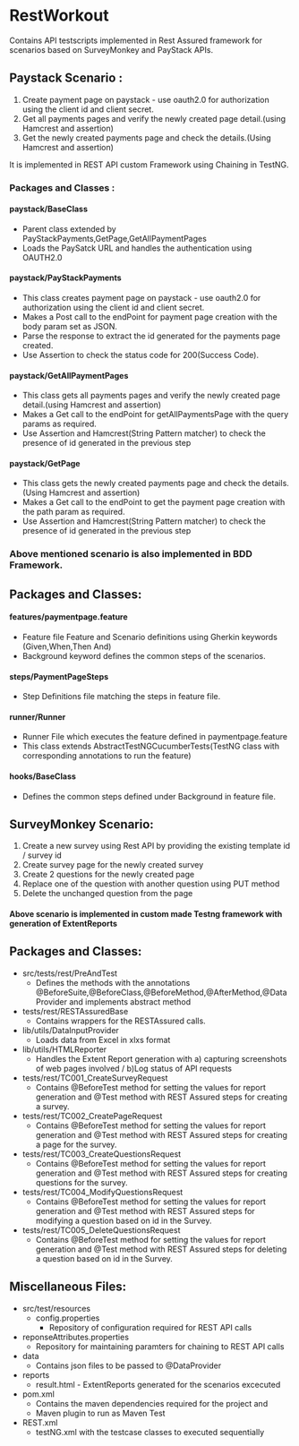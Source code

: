 
# RestWorkout 

Contains API testscripts implemented in Rest Assured framework for scenarios based on SurveyMonkey and PayStack APIs.

## Paystack Scenario :
1. Create payment page on paystack - use oauth2.0 for authorization using the client id and client secret.
2. Get all payments pages and verify the newly created page detail.(using Hamcrest and assertion)
3. Get the newly created payments page and check the details.(Using Hamcrest and assertion)

It is implemented in REST API custom Framework using Chaining in TestNG.

### Packages and Classes :

#### paystack/BaseClass
* Parent class extended by PayStackPayments,GetPage,GetAllPaymentPages
* Loads the PaySatck URL and handles the authentication using OAUTH2.0
####  paystack/PayStackPayments 
* This class creates payment page on paystack - use oauth2.0 for authorization using the client id and client secret.
* Makes a Post call to the endPoint for payment page creation with the body param set as JSON.
* Parse the response to extract the id generated for the payments page created.
* Use Assertion to check the status code for 200(Success Code).
#### paystack/GetAllPaymentPages
* This class gets all payments pages and verify the newly created page detail.(using Hamcrest and assertion)
* Makes a Get call to the endPoint for getAllPaymentsPage with the query params as required.
* Use Assertion and Hamcrest(String Pattern matcher) to check the presence of id generated in the previous step
#### paystack/GetPage 
* This class gets the newly created payments page and check the details.(Using Hamcrest and assertion)
* Makes a Get call to the endPoint to get the payment page creation with the path param as required.
* Use Assertion and Hamcrest(String Pattern matcher) to check the presence of id generated in the previous step

### Above mentioned scenario is also implemented in BDD Framework.

## Packages and Classes:
#### features/paymentpage.feature 
* Feature file Feature and Scenario definitions using Gherkin keywords (Given,When,Then And)
* Background keyword defines the common steps of the scenarios.
#### steps/PaymentPageSteps
* Step Definitions file matching the steps in feature file.
#### runner/Runner
* Runner File which executes the feature defined in paymentpage.feature
* This class extends AbstractTestNGCucumberTests(TestNG class with corresponding annotations to run the feature)
#### hooks/BaseClass
* Defines the common steps defined under Background in feature file.

## SurveyMonkey Scenario:

  1. Create a new survey using Rest API by providing the existing template id / survey id
  2. Create survey page for the newly created survey
  3. Create 2 questions for the newly created page
  4. Replace one of the question with another question using PUT method
  5. Delete the unchanged question from the page

#### Above scenario is implemented in custom made Testng framework with generation of ExtentReports

## Packages and Classes:
* src/tests/rest/PreAndTest
  * Defines the methods with the annotations @BeforeSuite,@BeforeClass,@BeforeMethod,@AfterMethod,@DataProvider and implements abstract method
* tests/rest/RESTAssuredBase 
  * Contains wrappers for the RESTAssured calls.
* lib/utils/DataInputProvider
  * Loads data from Excel in xlxs format
* lib/utils/HTMLReporter
  * Handles the Extent Report generation with a) capturing screenshots of web pages involved / b)Log status of API requests
* tests/rest/TC001_CreateSurveyRequest
  * Contains @BeforeTest method for setting the values for report generation and @Test method with REST Assured steps for creating a survey.
* tests/rest/TC002_CreatePageRequest
  * Contains @BeforeTest method for setting the values for report generation and @Test method with REST Assured steps for creating a page for the survey.
* tests/rest/TC003_CreateQuestionsRequest
  * Contains @BeforeTest method for setting the values for report generation and @Test method with REST Assured steps for creating questions for the survey.
* tests/rest/TC004_ModifyQuestionsRequest
  * Contains @BeforeTest method for setting the values for report generation and @Test method with REST Assured steps for modifying a question based on id in the Survey.
* tests/rest/TC005_DeleteQuestionsRequest
   * Contains @BeforeTest method for setting the values for report generation and @Test method with REST Assured steps for deleting a question based on id in the Survey.

## Miscellaneous Files:

* src/test/resources
	* config.properties
		* Repository of configuration required for REST API calls
* reponseAttributes.properties 
	* Repository for maintaining paramters for chaining to REST API calls
* data
    * Contains json files to be passed to @DataProvider
* reports
    * result.html - ExtentReports generated for the scenarios excecuted
* pom.xml
	* Contains the maven dependencies required for the project and
	* Maven plugin to run as Maven Test
* REST.xml
	* testNG.xml with the testcase classes to executed sequentially
